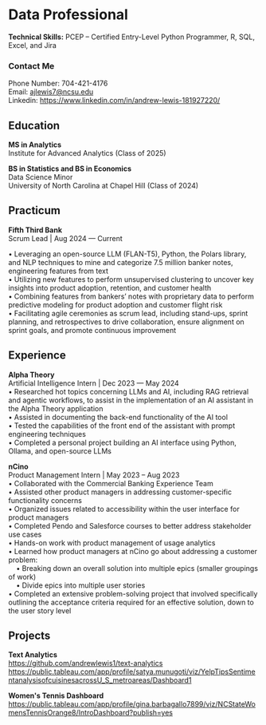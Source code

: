 # Data Professional
**Technical Skills:** PCEP – Certified Entry-Level Python Programmer, R, SQL, Excel, and Jira

### Contact Me
Phone Number: 704-421-4176 <br />
Email: ajlewis7@ncsu.edu <br />
Linkedin: https://www.linkedin.com/in/andrew-lewis-181927220/ <br />

## Education
**MS in Analytics** <br />
Institute for Advanced Analytics (Class of 2025) <br />

**BS in Statistics and BS in Economics** <br />
Data Science Minor <br />
University of North Carolina at Chapel Hill (Class of 2024)

## Practicum
**Fifth Third Bank** <br />
Scrum Lead | Aug 2024 — Current <br />

•	Leveraging an open-source LLM (FLAN-T5), Python, the Polars library, and NLP techniques to mine and categorize 7.5 million banker notes, engineering features from text <br />
•	Utilizing new features to perform unsupervised clustering to uncover key insights into product adoption, retention, and customer health <br />
•	Combining features from bankers’ notes with proprietary data to perform predictive modeling for product adoption and customer flight risk <br />
•	Facilitating agile ceremonies as scrum lead, including stand-ups, sprint planning, and retrospectives to drive collaboration, ensure alignment on sprint goals, and promote continuous improvement <br />

## Experience
**Alpha Theory** <br />
Artificial Intelligence Intern | Dec 2023 — May 2024 <br />
•	Researched hot topics concerning LLMs and AI, including RAG retrieval and agentic workflows, to assist in the implementation of an AI assistant in the Alpha Theory application <br />
•	Assisted in documenting the back-end functionality of the AI tool <br />
•	Tested the capabilities of the front end of the assistant with prompt engineering techniques <br />
•	Completed a personal project building an AI interface using Python, Ollama, and open-source LLMs <br />

**nCino** <br />
Product Management Intern | May 2023 – Aug 2023 <br />
•	Collaborated with the Commercial Banking Experience Team <br />
•	Assisted other product managers in addressing customer-specific functionality concerns <br />
•	Organized issues related to accessibility within the user interface for product managers <br />
•	Completed Pendo and Salesforce courses to better address stakeholder use cases <br />
•	Hands-on work with product management of usage analytics <br />
•	Learned how product managers at nCino go about addressing a customer problem: <br />
&nbsp;&nbsp;&nbsp;&nbsp;•	Breaking down an overall solution into multiple epics (smaller groupings of work) <br />
&nbsp;&nbsp;&nbsp;&nbsp;•	Divide epics into multiple user stories <br />
•	Completed an extensive problem-solving project that involved specifically outlining the acceptance criteria required for an effective solution, down to the user story level


## Projects
**Text Analytics** <br />
https://github.com/andrewlewis1/text-analytics <br />
https://public.tableau.com/app/profile/satya.munugoti/viz/YelpTipsSentimentanalysisofcuisinesacrossU_S_metroareas/Dashboard1 <br />

**Women's Tennis Dashboard** <br />
https://public.tableau.com/app/profile/gina.barbagallo7899/viz/NCStateWomensTennisOrange8/IntroDashboard?publish=yes <br />
